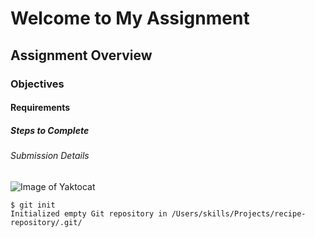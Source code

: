 # Welcome to My Assignment

## Assignment Overview

### Objectives

#### Requirements

##### Steps to Complete

###### Submission Details

![Image of Yaktocat](https://octodex.github.com/images/yaktocat.png)


```
$ git init
Initialized empty Git repository in /Users/skills/Projects/recipe-repository/.git/
```
